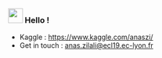 ### <img src="https://media.giphy.com/media/hvRJCLFzcasrR4ia7z/giphy.gif" width="30px"> Hello !

* Kaggle : https://www.kaggle.com/anaszi/ <br/>
* Get in touch : anas.zilali@ecl19.ec-lyon.fr
